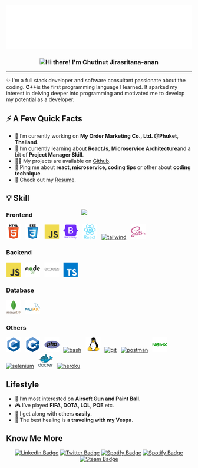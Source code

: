 <img src="./shedkae-banner.gif"></img>

<h3 align="center"><img src = "https://raw.githubusercontent.com/MartinHeinz/MartinHeinz/master/wave.gif" width=28px>Hi there! I'm Chutinut Jirasritana-anan</h3>

---

✨ I'm a full stack developer and software consultant passionate about the coding. <b>C++</b>is the first programming language I learned. It sparked my interest in delving deeper into programming and motivated me to develop my potential as a developer.

<h2 align="left">⚡️ A Few Quick Facts</h2>
<ul>
    <li>🔭 I’m currently working on <strong>My Order Marketing Co., Ltd. @Phuket, Thailand</strong>. </li>
    <li>🧐 I’m currently learning about <strong>ReactJs</strong>, <strong>Microservice Architecture</strong>and a bit of <strong>Project Manager Skill</strong>. </li>
    <li>👨‍💻 My projects are available on <a href="https://github.com/chutinut">Github</a>.</li>
    <li>💬 Ping me about <strong>react, microservice, coding tips</strong> or other about <strong>coding technique</strong>.</li>
    <li>📙 Check out my <a href="#">Resume</a>.</li>
</ul>
<h2 align="left">💡 Skill</h2>
<img align="right" width=300px src="https://media.giphy.com/media/VTtANKl0beDFQRLDTh/giphy.gif" />
<h3 align="left">Frontend</h3>
<a href="https://www.w3.org/html/" target="_blank" rel="noreferrer"><img src="https://raw.githubusercontent.com/devicons/devicon/master/icons/html5/html5-original-wordmark.svg" alt="html5" width="40" height="40"/></a>
&nbsp;
<a href="https://www.w3schools.com/css/" target="_blank" rel="noreferrer"><img src="https://raw.githubusercontent.com/devicons/devicon/master/icons/css3/css3-original-wordmark.svg" alt="css3" width="40" height="40"/></a>
&nbsp;
<a href="https://developer.mozilla.org/en-US/docs/Web/JavaScript" target="_blank" rel="noreferrer"><img src="https://raw.githubusercontent.com/devicons/devicon/master/icons/javascript/javascript-original.svg" alt="javascript" width="40" height="40"/></a>
&nbsp;
<a href="https://getbootstrap.com" target="_blank" rel="noreferrer"><img src="https://raw.githubusercontent.com/devicons/devicon/master/icons/bootstrap/bootstrap-plain-wordmark.svg" alt="bootstrap" width="40" height="40"/></a>
&nbsp;
<a href="https://reactjs.org/" target="_blank" rel="noreferrer"><img src="https://raw.githubusercontent.com/devicons/devicon/master/icons/react/react-original-wordmark.svg" alt="react" width="40" height="40"/></a>
&nbsp;
<a href="https://tailwindcss.com/" target="_blank" rel="noreferrer"><img src="https://www.vectorlogo.zone/logos/tailwindcss/tailwindcss-icon.svg" alt="tailwind" width="40" height="40"/></a>
&nbsp;
<a href="https://sass-lang.com" target="_blank" rel="noreferrer"><img src="https://raw.githubusercontent.com/devicons/devicon/master/icons/sass/sass-original.svg" alt="sass" width="40" height="40"/></a>
<h3 align="left">Backend</h3>
<a href="https://developer.mozilla.org/en-US/docs/Web/JavaScript" target="_blank" rel="noreferrer"><img src="https://raw.githubusercontent.com/devicons/devicon/master/icons/javascript/javascript-original.svg" alt="javascript" width="40" height="40"/></a>
&nbsp;
<a href="https://nodejs.org" target="_blank" rel="noreferrer"><img src="https://raw.githubusercontent.com/devicons/devicon/master/icons/nodejs/nodejs-original-wordmark.svg" alt="nodejs" width="40" height="40"/></a>
&nbsp;
<a href="https://expressjs.com" target="_blank" rel="noreferrer"><img src="https://raw.githubusercontent.com/devicons/devicon/master/icons/express/express-original-wordmark.svg" alt="express" width="40" height="40"/></a>
&nbsp;
<a href="https://www.typescriptlang.org/" target="_blank" rel="noreferrer"><img src="https://raw.githubusercontent.com/devicons/devicon/master/icons/typescript/typescript-original.svg" alt="typescript" width="40" height="40"/></a>
<h3 align="left">Database</h3>
<a href="https://www.mongodb.com/" target="_blank" rel="noreferrer"><img src="https://raw.githubusercontent.com/devicons/devicon/master/icons/mongodb/mongodb-original-wordmark.svg" alt="mongodb" width="40" height="40"/></a>
&nbsp;
<a href="https://www.mysql.com/" target="_blank" rel="noreferrer"><img src="https://raw.githubusercontent.com/devicons/devicon/master/icons/mysql/mysql-original-wordmark.svg" alt="mysql" width="40" height="40"/></a>
<h3 align="left">Others</h3>
<a href="https://www.cprogramming.com/" target="_blank" rel="noreferrer"><img src="https://raw.githubusercontent.com/devicons/devicon/master/icons/c/c-original.svg" alt="c" width="40" height="40"/></a>
&nbsp;
<a href="https://www.w3schools.com/cpp/" target="_blank" rel="noreferrer"><img src="https://raw.githubusercontent.com/devicons/devicon/master/icons/cplusplus/cplusplus-original.svg" alt="cplusplus" width="40" height="40"/></a>
&nbsp;
<a href="https://www.php.net" target="_blank" rel="noreferrer"><img src="https://raw.githubusercontent.com/devicons/devicon/master/icons/php/php-original.svg" alt="php" width="40" height="40"/></a>
&nbsp;
<a href="https://www.gnu.org/software/bash/" target="_blank" rel="noreferrer"><img src="https://www.vectorlogo.zone/logos/gnu_bash/gnu_bash-icon.svg" alt="bash" width="40" height="40"/></a>
&nbsp;
<a href="https://www.linux.org/" target="_blank" rel="noreferrer"><img src="https://raw.githubusercontent.com/devicons/devicon/master/icons/linux/linux-original.svg" alt="linux" width="40" height="40"/></a>
&nbsp;
<a href="https://git-scm.com/" target="_blank" rel="noreferrer"><img src="https://www.vectorlogo.zone/logos/git-scm/git-scm-icon.svg" alt="git" width="40" height="40"/></a>
&nbsp;
<a href="https://postman.com" target="_blank" rel="noreferrer"><img src="https://www.vectorlogo.zone/logos/getpostman/getpostman-icon.svg" alt="postman" width="40" height="40"/></a>
&nbsp;
<a href="https://www.nginx.com" target="_blank" rel="noreferrer"><img src="https://raw.githubusercontent.com/devicons/devicon/master/icons/nginx/nginx-original.svg" alt="nginx" width="40" height="40"/></a>
&nbsp;
<a href="https://www.selenium.dev" target="_blank" rel="noreferrer"><img src="https://raw.githubusercontent.com/detain/svg-logos/780f25886640cef088af994181646db2f6b1a3f8/svg/selenium-logo.svg" alt="selenium" width="40" height="40"/></a> 
&nbsp;
<a href="https://www.docker.com/" target="_blank" rel="noreferrer"><img src="https://raw.githubusercontent.com/devicons/devicon/master/icons/docker/docker-original-wordmark.svg" alt="docker" width="40" height="40"/></a>
&nbsp;
<a href="https://heroku.com" target="_blank" rel="noreferrer"><img src="https://www.vectorlogo.zone/logos/heroku/heroku-icon.svg" alt="heroku" width="40" height="40"/></a>
<h2 align="left">Lifestyle</h2>
<ul>
    <li>🔫 I’m most interested on <strong>Airsoft Gun and Paint Ball</strong>.</li>
    <li>🎮 I’ve played <strong>FIFA, DOTA, LOL, POE</strong> etc.</li>
    <!-- <li>🍻 I’m interested on <strong>Music, Beverage (Alcohol) and Chill Out</strong>.</li> -->
    <li>🤪 I get along with others <strong>easily</strong>.</li>
    <li>🛵 The best healing is <strong>a traveling with my Vespa</strong>.</li>
</ul>
<h2 align="left">Know Me More</h2>
<p align="center">
    <a href="https://linkedin.com/in/chutinut"><img src="https://img.shields.io/badge/-Chutinut%20-blue?style=plastic&amp;labelColor=blue&amp;logo=LinkedIn&amp;link=https://linkedin.com/in/chutinut" alt="LinkedIn Badge"></a>
    <a href="https://twitter.com/@imchutinut"><img src="https://img.shields.io/badge/-Chutinut-black?style=plastic&amp;labelColor=black&amp;logo=X&amp;link=https://twitter.com/Dev_180Memes" alt="Twitter Badge"></a>
    <!-- <a href="https://www.youtube.com/"><img src="https://img.shields.io/badge/-Chutinut-red?style=plastic&amp;labelColor=red&amp;logo=YouTube&amp;link=#" alt="Youtube Badge"></a> -->
     <a href="https://open.spotify.com/user/uvj7wrgby7298cc2qf7bexhqk?si=cbddd8dc5445437e"><img src="https://img.shields.io/badge/-SHEDKAE-crimson?style=plastic&amp;labelColor=white&amp;logo=Instagram&amp;link=#" alt="Spotify Badge"></a>
    <a href="https://open.spotify.com/user/uvj7wrgby7298cc2qf7bexhqk?si=cbddd8dc5445437e"><img src="https://img.shields.io/badge/-SHEDKAE-LimeGreen?style=plastic&amp;labelColor=white&amp;logo=Spotify&amp;link=#" alt="Spotify Badge"></a>
    <a href="https://open.spotify.com/user/uvj7wrgby7298cc2qf7bexhqk?si=cbddd8dc5445437e"><img src="https://img.shields.io/badge/-SHEDKAE-midnightblue?style=plastic&amp;labelColor=midnightblue&amp;logo=Steam&amp;link=#" alt="Steam Badge"></a>
</p>
